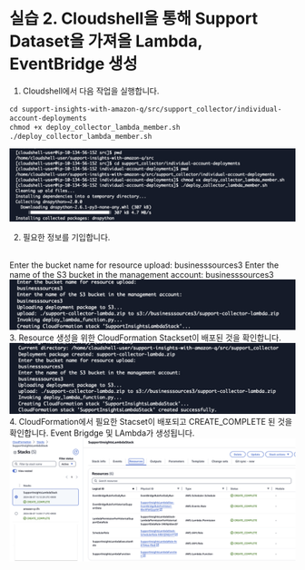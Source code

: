 # 실습 2. Cloudshell을 통해 Support Dataset을 가져올 Lambda, EventBridge 생성

1. Cloudshell에서 다음 작업을 실행합니다.
~~~
cd support-insights-with-amazon-q/src/support_collector/individual-account-deployments
chmod +x deploy_collector_lambda_member.sh
./deploy_collector_lambda_member.sh
~~~
<img src="images/10_start.png">


2. 필요한 정보를 기입합니다.
<br>
Enter the bucket name for resource upload: businesssources3
Enter the name of the S3 bucket in the management account: businesssources3
<br>

<img src="images/11_Create_Resources.png">

<br>
3. Resource 생성을 위한 CloudFormation Stackset이 배포된 것을 확인합니다.
<img src="images/13_complete.png">

<br>
4. CloudFormation에서 필요한 Stacset이 배포되고 CREATE_COMPLETE 된 것을 확인합니다.
 Event Brigdge 및 LAmbda가 생성됩니다.
<img src="images/12_CF_Complete.png">

